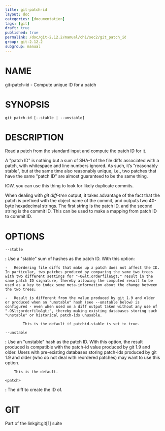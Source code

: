 ```yaml
---
title: git-patch-id
layout: doc
categories: [documentation]
tags: [git]
draft: true
published: true
permalink: /doc/git-2.12.2/manual/ch1/sec2/git_patch_id
group: git-2.12.2
subgroup: manual
---
```


NAME
====

git-patch-id - Compute unique ID for a patch

SYNOPSIS
========

    git patch-id [--stable | --unstable]

DESCRIPTION
===========

Read a patch from the standard input and compute the patch ID for it.

A "patch ID" is nothing but a sum of SHA-1 of the file diffs associated with a patch, with whitespace and line numbers ignored. As such, it’s "reasonably stable", but at the same time also reasonably unique, i.e., two patches that have the same "patch ID" are almost guaranteed to be the same thing.

IOW, you can use this thing to look for likely duplicate commits.

When dealing with *git diff-tree* output, it takes advantage of the fact that the patch is prefixed with the object name of the commit, and outputs two 40-byte hexadecimal strings. The first string is the patch ID, and the second string is the commit ID. This can be used to make a mapping from patch ID to commit ID.

OPTIONS
=======

`--stable`

:   Use a "stable" sum of hashes as the patch ID. With this option:

    -   Reordering file diffs that make up a patch does not affect the ID. In particular, two patches produced by comparing the same two trees with two different settings for "-O&lt;orderfile&gt;" result in the same patch ID signature, thereby allowing the computed result to be used as a key to index some meta-information about the change between the two trees;

    -   Result is different from the value produced by git 1.9 and older or produced when an "unstable" hash (see --unstable below) is configured - even when used on a diff output taken without any use of "-O&lt;orderfile&gt;", thereby making existing databases storing such "unstable" or historical patch-ids unusable.

            This is the default if patchid.stable is set to true.

`--unstable`

:   Use an "unstable" hash as the patch ID. With this option, the result produced is compatible with the patch-id value produced by git 1.9 and older. Users with pre-existing databases storing patch-ids produced by git 1.9 and older (who do not deal with reordered patches) may want to use this option.

        This is the default.

`<patch>`

:   The diff to create the ID of.

GIT
===

Part of the linkgit:git\[1\] suite

